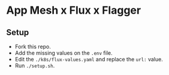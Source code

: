 # App Mesh x Flux x Flagger

## Setup
- Fork this repo.
- Add the missing values on the `.env` file.
- Edit the `./k8s/flux-values.yaml` and replace the `url:` value.
- Run `./setup.sh`.